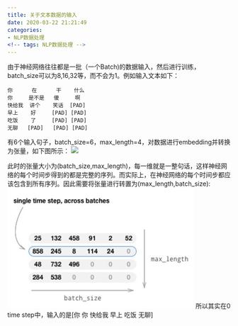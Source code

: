 ```yaml
---
title: 关于文本数据的输入
date: 2020-03-22 21:21:49
categories:
- NLP数据处理
<!-- tags: NLP数据处理 -->
---
```

由于神经网络往往都是一批（一个Batch)的数据输入，然后进行训练，batch_size可以为8,16,32等，而不会为1。例如输入文本如下：
```
你      在      干    什么 
你     是不是   傻     啊
快给我  讲个    笑话  [PAD]
早上    好     [PAD] [PAD]
吃饭    了     [PAD] [PAD]
无聊   [PAD]   [PAD] [PAD]
```
有6个输入句子，batch_size=6，max_length=4，对数据进行embedding并转换为张量，如下图所示：
![](original.jpg)
<!--more-->
此时的张量大小为(batch_size,max_length)，每一维就是一整句话，这样神经网络的每个时间步得到的都是完整的序列。而实际上，在神经网络的每个时间步都应该包含到所有序列。因此需要将张量进行转置为(max_length,batch_size):
![](322/after.jpg)
所以其实在0 time step中，输入的是[你 你 快给我 早上 吃饭 无聊]